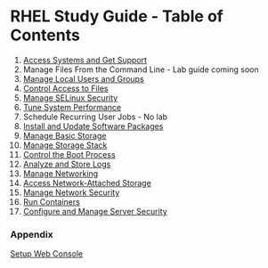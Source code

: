 # RHEL Study Guide - Table of Contents

1. [Access Systems and Get Support](https://github.com/pslucas0212/RHEL-Study-Guide-Access-Systems-and-Get-Support/tree/main)
2. Manage Files From the Command Line - Lab guide coming soon
3. [Manage Local Users and Groups](https://github.com/pslucas0212/RHEL-Study-Guide-Manage-Local-Users-and-Groups)
4. [Control Access to Files](https://github.com/pslucas0212/RHEL-Study-Guide-Control-Access-To-Files)
5. [Manage SELinux Security](https://github.com/pslucas0212/RHEL-Study-Guide-Manage-SELinux-Security/)
6. [Tune System Performance](https://github.com/pslucas0212/RHEL-Study-Guide-Tune-System-Performance)
7. Schedule Recurring User Jobs - No lab
8. [Install and Update Software Packages](https://github.com/pslucas0212/RHEL-Study-Guide-Install-and-Update-Software-Packages)
9. [Manage Basic Storage](https://github.com/pslucas0212/RHEL-Study-Guide-Manage-Basic-Storage)
10. [Manage Storage Stack](https://github.com/pslucas0212/RHEL-Study-Guide-Manage-Storage-Stack/)
11. [Control the Boot Process](https://github.com/pslucas0212/RHEL-Study-Guide-Control-the-Boot-Process)
12. [Analyze and Store Logs](https://github.com/pslucas0212/RHEL-Study-Guide-Analyze-and-Store-Logs)
13. [Manage Networking](https://github.com/pslucas0212/RHEL-Study-Guide-Manage-Networking)
14. [Access Network-Attached Storage](https://github.com/pslucas0212/RHEL-Study-Guide-Access-Network-Attached-Storage)
15. [Manage Network Security](https://github.com/pslucas0212/RHEL-Study-Guide-Manage-Network-Security)
16. [Run Containers](https://github.com/pslucas0212/RHEL-Study-Guide-Run-Containers)
17. [Configure and Manage Server Security](https://github.com/pslucas0212/RHEL-Study-Guide-Configure-and-Manage-Server-Security)

### Appendix
[Setup Web Console](https://github.com/pslucas0212/RHEL-Study-Guide-Setup-the-Web-Console/blob/main/README.md)
